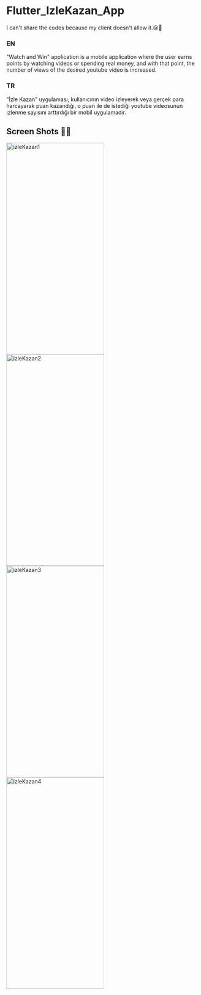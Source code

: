 # Flutter_IzleKazan_App
I can't share the codes because my client doesn't allow it.😢🙁

### EN

"Watch and Win" application is a mobile application where the user earns points by watching videos or spending real money, and with that point, the number of views of the desired youtube video is increased.

### TR

"İzle Kazan" uygulaması, kullanıcının video izleyerek veya gerçek para harcayarak puan kazandığı, o puan ile de istediği youtube videosunun izlenme sayısını arttırdığı bir mobil uygulamadır.

## Screen Shots 📱📱
<img align="left" alt="izleKazan1" width="255" height="552" src="https://user-images.githubusercontent.com/75858218/120122393-2b9cca80-c1b1-11eb-9266-1e32167d652d.jpeg" />
<img align="left" alt="izleKazan2" width="255" height="552" src="https://user-images.githubusercontent.com/75858218/120122396-2c356100-c1b1-11eb-84f7-67b9fa03cde5.jpeg" />
<img align="left" alt="izleKazan3" width="255" height="552" src="https://user-images.githubusercontent.com/75858218/120122395-2b9cca80-c1b1-11eb-9d01-ec5d16305572.jpeg" />
<img align="left" alt="izleKazan4" width="255" height="552" src="https://user-images.githubusercontent.com/75858218/120122392-2a6b9d80-c1b1-11eb-97a3-301892dbd6d0.jpeg" />
